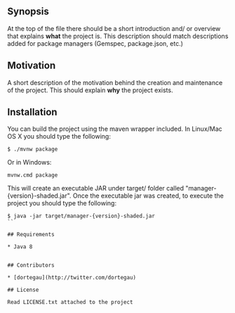 ## Synopsis

At the top of the file there should be a short introduction and/ or overview that explains **what** the project is. This description should match descriptions added for package managers (Gemspec, package.json, etc.)

## Motivation

A short description of the motivation behind the creation and maintenance of the project. This should explain **why** the project exists.

## Installation

You can build the project using the maven wrapper included. In Linux/Mac OS X you should type the following: 

```
$ ./mvnw package
```

Or in Windows:

``
mvnw.cmd package
``

This will create an executable JAR under target/ folder called "manager-{version}-shaded.jar". Once the executable jar was created, to execute the project you should type the following:

```
$ java -jar target/manager-{version}-shaded.jar
``

## Requirements

* Java 8


## Contributors

* [dortegau](http://twitter.com/dortegau)

## License

Read LICENSE.txt attached to the project